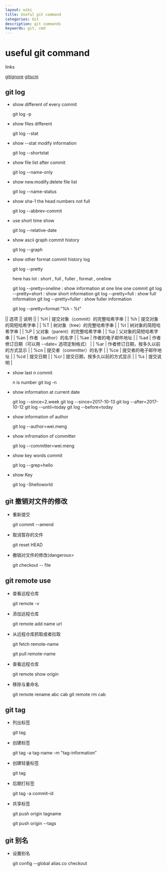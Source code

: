 ```yaml
---
layout: wiki
title: Useful git command
categories: Git
description: git commands
keywords: git, cmd
---
```



# useful git command 


links

[gitignore](https://github.com/github/gitignore)
[gitscm](https://git-scm.com/)


## git log

* show different of every commit
 
    git log -p  

* show files different

    git log --stat

* show --stat modify information

    git log --shortstat

* show file list after commit

    git log --name-only

* show new.modify.delete file list

    git log --name-status

* show sha-1 the head numbers not full

    git log --abbrev-commit

* use short time show

    git log --relative-date

* show ascii graph commit history

    git log --graph

* show other format commit history log

    git log --pretty

    here has lot : short , full , fuller , format , oneline

    git log --pretty=oneline  : show information at one line one commit
    git log --pretty=short    : show short information
    git log --pretty=full     : show full information
    git log --pretty=fuller   : show fuller information

    git log --pretty=format:"%h - %t"

|| 选项 || 说明 ||
| %H | 提交对象（commit）的完整哈希字串 |
| %h | 提交对象的简短哈希字串 |
| %T | 树对象（tree）的完整哈希字串 |
| %t | 树对象的简短哈希字串 |
| %P | 父对象（parent）的完整哈希字串 |
| %p | 父对象的简短哈希字串 | 
| %an | 作者（author）的名字 |
| %ae | 作者的电子邮件地址 |
| %ad | 作者修订日期（可以用 --date= 选项定制格式） |
| %ar | 作者修订日期，按多久以前的方式显示 |
| %cn | 提交者（committer）的名字 |
| %ce | 提交者的电子邮件地址 |
| %cd | 提交日期 | 
| %cr | 提交日期，按多久以前的方式显示 |
| %s | 提交说明 |

* show last n commit
    
    n is number
    git log -n

* show information at current date

    git log --since=2.week
    git log --since=2017-10-13
    git log --after=2017-10-12
    git log --until=today
    git log --before=today

* show information of author

    git log --author=wei.meng

* show infromation of committer
 
    git log --committer=wei.meng

* show key words commit

    git log --grep=hello

* show Key

    git log -Shelloworld


## git 撤销对文件的修改

* 重新提交

    git commit --amend 

* 取消暂存的文件

    git reset HEAD <file>

* 撤销对文件的修改(dangerous>

    git checkout -- file

## git remote use

* 查看远程仓库

    git remote -v

* 添加远程仓库

    git remote add name url

* 从远程仓库抓取或者拉取

    git fetch remote-name <branch>
 
    git pull remote-name <branch>

* 查看远程仓库

    git remote show origin 

* 移除与重命名

    git remote rename abc cab
    git remote rm cab

## git tag

* 列出标签

    git tag

* 创建标签

    git tag -a tag-name -m "tag-information"

* 创建轻量标签
    
    git tag

* 后期打标签

    git tag -a commit-id

* 共享标签

    git push origin tagname

    git push origin --tags



## git 别名

* 设置别名

    git config --global alias.co checkout


